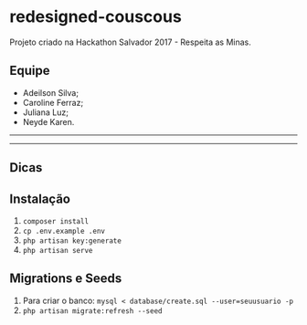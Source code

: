 redesigned-couscous
========

Projeto criado na Hackathon Salvador 2017 - Respeita as Minas.

Equipe
----------
- Adeilson Silva;
- Caroline Ferraz;
- Juliana Luz;
- Neyde Karen.

-------------
-------------

Dicas
-------------

Instalação
-------------

1. `composer install`
2. `cp .env.example .env`
3. `php artisan key:generate`
4. `php artisan serve`

Migrations e Seeds
--------------

1. Para criar o banco: `mysql < database/create.sql --user=seuusuario -p`
2. `php artisan migrate:refresh --seed`

